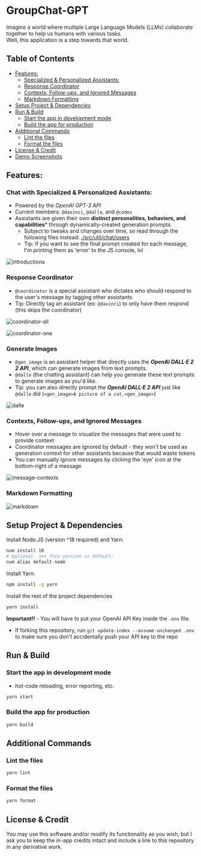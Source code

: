 # GroupChat-GPT

Imagine a world where multiple Large Language Models (LLMs) collaborate together to help us humans with various tasks.  
Well, this application is a step towards that world.

<!-- START doctoc generated TOC please keep comment here to allow auto update -->
<!-- DON'T EDIT THIS SECTION, INSTEAD RE-RUN doctoc TO UPDATE -->
## Table of Contents

- [Features:](#features)
  - [Specialized  & Personalized Assistants:](#specialized---personalized-assistants)
  - [Response Coordinator](#response-coordinator)
  - [Contexts, Follow-ups, and Ignored Messages](#contexts-follow-ups-and-ignored-messages)
  - [Markdown Formatting](#markdown-formatting)
- [Setup Project & Dependencies](#setup-project--dependencies)
- [Run & Build](#run--build)
  - [Start the app in development mode](#start-the-app-in-development-mode)
  - [Build the app for production](#build-the-app-for-production)
- [Additional Commands](#additional-commands)
  - [Lint the files](#lint-the-files)
  - [Format the files](#format-the-files)
- [License & Credit](#license--credit)
- [Demo Screenshots](#demo-screenshots)

<!-- END doctoc generated TOC please keep comment here to allow auto update -->

## Features:

### Chat with Specialized & Personalized Assistants:
- Powered by the *OpenAI GPT-3 API*
- Current members: `@davinci`, `@dalle`, and `@codex`
- Assistants are given their own **distinct personalities, behaviors, and capabilities*** through dynamically-created generation prompts.
  - Subject to tweaks and changes over time, so read through the following files instead: [./src/util/chat/users](./src/util/chat/users)
  - Tip: if you want to see the final prompt created for each message, I'm printing them as 'error' to the JS console, lol
  
![introductions](https://user-images.githubusercontent.com/14914491/214446651-dc36ffe6-709a-4838-b5b7-df14eb1af72e.png)

### Response Coordinator
- `@coordinator` is a special assistant who dictates who should respond to the user's message by tagging other assistants
- Tip: Directly tag an assistant (ex: `@davinci`) to only have them respond (this skips the coordinator)

![coordinator-all](https://user-images.githubusercontent.com/14914491/214447142-4d254aee-1ba6-4c95-b562-159137c7c0b9.png)

![coordinator-one](https://user-images.githubusercontent.com/14914491/214447271-36895aac-4361-431f-b35b-f0bb30c8a958.png)

### Generate Images
- `@gen_image` is an assistant helper that directly uses the ***OpenAI DALL·E 2 2 API***, which can generate images from text prompts.
- `@dalle` (the chatting assistant) can help you generate these text prompts to generate images as you'd like.
- Tip: you can also directly prompt the ***OpenAI DALL·E 2 API*** just like `@dalle` did (`<gen_image>A picture of a cat.<gen_image>`)

![dalle](https://user-images.githubusercontent.com/14914491/214467854-54d2b106-9e67-410b-846d-932510067157.png)

### Contexts, Follow-ups, and Ignored Messages
- Hover over a message to visualize the messages that were used to provide context
- Coordinator messages are ignored by default - they won't be used as generation context for other assistants because that would waste tokens
- You can manually ignore messages by clicking the 'eye' icon at the bottom-right of a message

![message-contexts](https://user-images.githubusercontent.com/14914491/214448848-2db88455-5063-49e7-8942-c66772228863.gif)

### Markdown Formatting

![markdown](https://user-images.githubusercontent.com/14914491/214452561-dcaaa582-2340-47f8-8061-2dfd44d21d1b.png)

## Setup Project & Dependencies

Install Node.JS (version ^18 required) and Yarn:

```bash
nvm install 18
# Optional: set this version as default:
nvm alias default node
```

Install Yarn:

```bash
npm install -g yarn
```

Install the rest of the project dependencies

```bash
yarn install
```

**Important!!** - You will have to put your OpenAI API Key inside the `.env` file.

- If forking this repository, run `git update-index --assume-unchanged .env` to make sure you don't accidentally push
  your API key to the repo

## Run & Build

### Start the app in development mode

- hot-code reloading, error reporting, etc.

```bash
yarn start
```

### Build the app for production

```bash
yarn build
```

## Additional Commands

### Lint the files

```bash
yarn lint
```

### Format the files

```bash
yarn format
```

## License & Credit

You may use this software and/or modify its functionality as you wish, but I ask you to keep the in-app credits intact
and include a link to this repository in any derivative work.

